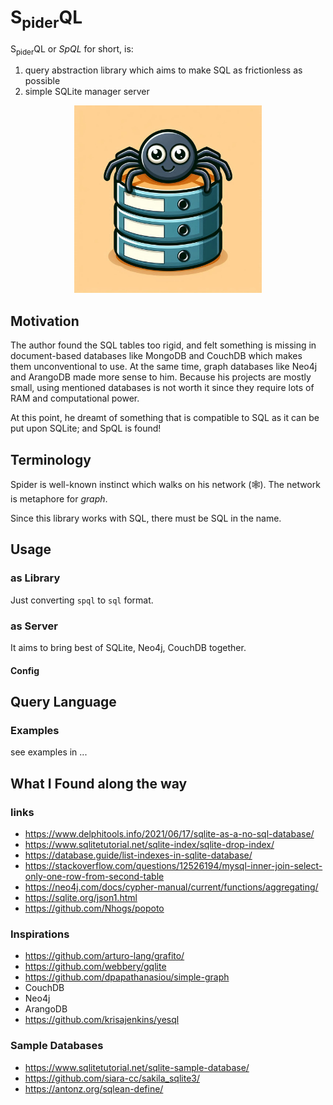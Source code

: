 # S<sub>pider</sub>QL

S<sub>pider</sub>QL or *SpQL* for short, is:
1. query abstraction library which aims to make SQL as frictionless as possible
2. simple SQLite manager server

<p align="center">
  <img src="./assets/logo.png" alt="spiderQlite Logo" width="300px">
</p>

## Motivation
The author found the SQL tables too rigid, and felt something is missing in document-based databases like MongoDB and CouchDB which makes them unconventional to use. At the same time, graph databases like Neo4j and ArangoDB made more sense to him. Because his projects are mostly small, using mentioned databases is not worth it since they require lots of RAM and computational power.

At this point, he dreamt of something that is compatible to SQL as it can be put upon SQLite; and SpQL is found!

## Terminology
Spider is well-known instinct which walks on his network (🕸). The network is metaphore for *graph*. 

Since this library works with SQL, there must be SQL in the name. 

## Usage
### as Library
Just converting `spql` to `sql` format.

### as Server
It aims to bring best of SQLite, Neo4j, CouchDB together.

#### Config

## Query Language
### Examples
see examples in ...


## What I Found along the way
### links
- https://www.delphitools.info/2021/06/17/sqlite-as-a-no-sql-database/
- https://www.sqlitetutorial.net/sqlite-index/sqlite-drop-index/
- https://database.guide/list-indexes-in-sqlite-database/
- https://stackoverflow.com/questions/12526194/mysql-inner-join-select-only-one-row-from-second-table
- https://neo4j.com/docs/cypher-manual/current/functions/aggregating/
- https://sqlite.org/json1.html
- https://github.com/Nhogs/popoto

### Inspirations
- https://github.com/arturo-lang/grafito/
- https://github.com/webbery/gqlite
- https://github.com/dpapathanasiou/simple-graph
- CouchDB
- Neo4j
- ArangoDB
- https://github.com/krisajenkins/yesql

### Sample Databases
- https://www.sqlitetutorial.net/sqlite-sample-database/
- https://github.com/siara-cc/sakila_sqlite3/
- https://antonz.org/sqlean-define/
